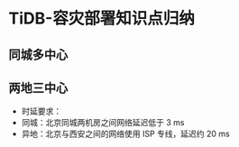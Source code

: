 # TiDB-容灾部署知识点归纳   


## 同城多中心



## 两地三中心


 - 时延要求：  
  - 同城：北京同城两机房之间网络延迟低于 3 ms   
  - 异地：北京与西安之间的网络使用 ISP 专线，延迟约 20 ms   


